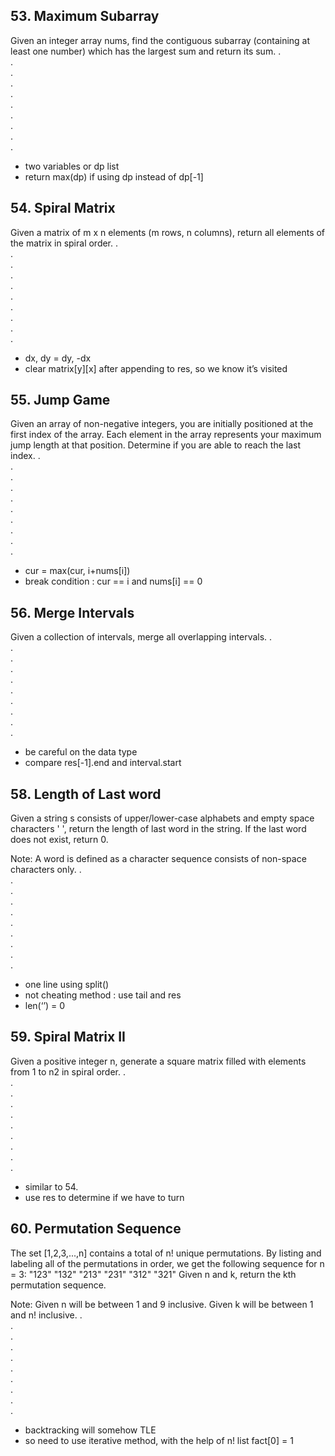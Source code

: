 ## 53. Maximum Subarray
Given an integer array nums, find the contiguous subarray (containing at least one number) which has the largest sum and return its sum.
.  
.  
.  
.  
.  
.  
.  
.  
.  
.  
- two variables or dp list
- return max(dp) if using dp instead of dp[-1]

## 54. Spiral Matrix
Given a matrix of m x n elements (m rows, n columns), return all elements of the matrix in spiral order.
.  
.  
.  
.  
.  
.  
.  
.  
.  
.  
- dx, dy = dy, -dx
- clear matrix[y][x] after appending to res, so we know it’s visited

## 55. Jump Game
Given an array of non-negative integers, you are initially positioned at the first index of the array.
Each element in the array represents your maximum jump length at that position.
Determine if you are able to reach the last index.
.  
.  
.  
.  
.  
.  
.  
.  
.  
.  
- cur = max(cur, i+nums[i])
- break condition : cur == i and nums[i] == 0

## 56. Merge Intervals
Given a collection of intervals, merge all overlapping intervals.
.  
.  
.  
.  
.  
.  
.  
.  
.  
.  
- be careful on the data type
- compare res[-1].end and interval.start

## 58. Length of Last word
Given a string s consists of upper/lower-case alphabets and empty space characters ' ', return the length of last word in the string.
If the last word does not exist, return 0.

Note: A word is defined as a character sequence consists of non-space characters only.
.  
.  
.  
.  
.  
.  
.  
.  
.  
.  
- one line using split()
- not cheating method : use tail and res
- len(‘’) = 0

## 59. Spiral Matrix II
Given a positive integer n, generate a square matrix filled with elements from 1 to n2 in spiral order.
.  
.  
.  
.  
.  
.  
.  
.  
.  
.  
- similar to 54.
- use res to determine if we have to turn

## 60. Permutation Sequence
The set [1,2,3,...,n] contains a total of n! unique permutations.
By listing and labeling all of the permutations in order, we get the following sequence for n = 3:
"123"
"132"
"213"
"231"
"312"
"321"
Given n and k, return the kth permutation sequence.

Note:
Given n will be between 1 and 9 inclusive.
Given k will be between 1 and n! inclusive.
.  
.  
.  
.  
.  
.  
.  
.  
.  
.  
- backtracking will somehow TLE
- so need to use iterative method, with the help of n! list
fact[0] = 1
